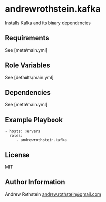 andrewrothstein.kafka
=====================

Installs Kafka and its binary dependencies

Requirements
------------

See [meta/main.yml]

Role Variables
--------------

See [defaults/main.yml]

Dependencies
------------

See [meta/main.yml]

Example Playbook
----------------

    - hosts: servers
      roles:
         - andrewrothstein.kafka

License
-------

MIT

Author Information
------------------

Andrew Rothstein andrew.rothstein@gmail.com
